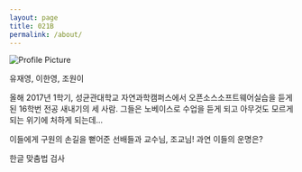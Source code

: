 ```yaml
---
layout: page
title: 021B
permalink: /about/
---
```


<img src="{{ site.baseurl }}/assets/profile-placeholder.gif" title="Profile Picture" class="profile">

유재영, 이한영, 조원이

올해 2017년 1학기, 성균관대학교 자연과학캠퍼스에서 오픈소스소프트웨어실습을 듣게 된 16학번 전공 새내기의 세 사람. 그들은 노베이스로 수업을 듣게 되고 아무것도 모르게 되는 위기에 처하게 되는데...

이들에게 구원의 손길을 뻗어준 선배들과 교수님, 조교님! 과연 이들의 운명은?

한글 맞춤법 검사


[centrarium]: https://github.com/bencentra/centrarium
[bencentra]: http://bencentra.com
[jekyll]: https://github.com/jekyll/jekyll
